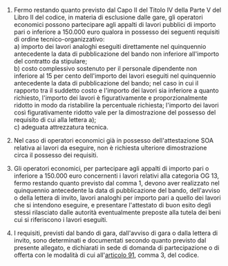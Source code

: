 1. Fermo restando quanto previsto dal Capo II del Titolo IV della Parte V del Libro II del codice, in materia di esclusione dalle gare, gli operatori economici possono partecipare agli appalti di lavori pubblici di importo pari o inferiore a 150.000 euro qualora in possesso dei seguenti requisiti di ordine tecnico-organizzativo:<br>a) importo dei lavori analoghi eseguiti direttamente nel quinquennio antecedente la data di pubblicazione del bando non inferiore all'importo del contratto da stipulare;<br>b) costo complessivo sostenuto per il personale dipendente non inferiore al 15 per cento dell'importo dei lavori eseguiti nel quinquennio antecedente la data di pubblicazione del bando; nel caso in cui il rapporto tra il suddetto costo e l'importo dei lavori sia inferiore a quanto richiesto, l'importo dei lavori è figurativamente e proporzionalmente ridotto in modo da ristabilire la percentuale richiesta; l'importo dei lavori così figurativamente ridotto vale per la dimostrazione del possesso del requisito di cui alla lettera a);<br>c) adeguata attrezzatura tecnica.

2. Nel caso di operatori economici già in possesso dell'attestazione SOA relativa ai lavori da eseguire, non è richiesta ulteriore dimostrazione circa il possesso dei requisiti.

3. Gli operatori economici, per partecipare agli appalti di importo pari o inferiore a 150.000 euro concernenti i lavori relativi alla categoria OG 13, fermo restando quanto previsto dal comma 1, devono aver realizzato nel quinquennio antecedente la data di pubblicazione del bando, dell'avviso o della lettera di invito, lavori analoghi per importo pari a quello dei lavori che si intendono eseguire, e presentare l'attestato di buon esito degli stessi rilasciato dalle autorità eventualmente preposte alla tutela dei beni cui si riferiscono i lavori eseguiti.

4. I requisiti, previsti dal bando di gara, dall'avviso di gara o dalla lettera di invito, sono determinati e documentati secondo quanto previsto dal presente allegato, e dichiarati in sede di domanda di partecipazione o di offerta con le modalità di cui all'[articolo 91](/index.html?article=articolo-91&version=1), comma 3, del codice.